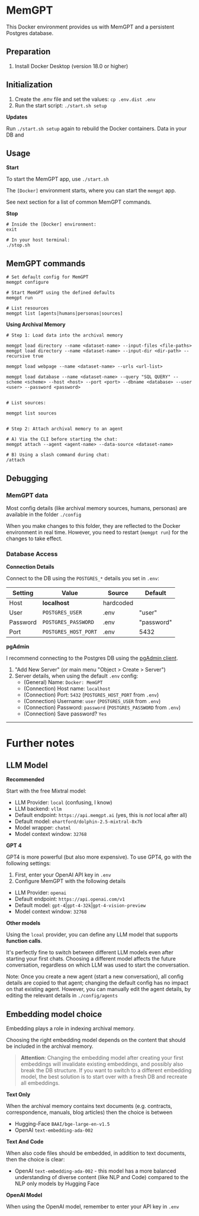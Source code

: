 # MemGPT

This Docker environment provides us with MemGPT and a persistent Postgres database.

## Preparation

1. Install Docker Desktop (version 18.0 or higher)

## Initialization

1. Create the .env file and set the values: `cp .env.dist .env` 
2. Run the start script: `./start.sh setup`

**Updates**

Run `./start.sh setup` again to rebuild the Docker containers. Data in your DB and 

## Usage

**Start**

To start the MemGPT app, use `./start.sh`

The `[Docker]` environment starts, where you can start the `memgpt` app.

See next section for a list of common MemGPT commands.

**Stop**

```shell
# Inside the [Docker] environment:
exit

# In your host terminal:
./stop.sh
```

## MemGPT commands

```shell
# Set default config for MemGPT
memgpt configure

# Start MemGPT using the defined defaults
memgpt run

# List resources 
memgpt list [agents|humans|personas|sources]
```

**Using Archival Memory**

```shell
# Step 1: Load data into the archival memory

memgpt load directory --name <dataset-name> --input-files <file-paths>
memgpt load directory --name <dataset-name> --input-dir <dir-path> --recursive true

memgpt load webpage --name <dataset-name> --urls <url-list>

memgpt load database --name <dataset-name> --query "SQL QUERY" --scheme <scheme> --host <host> --port <port> --dbname <database> --user <user> --password <password>


# List sources:

memgpt list sources


# Step 2: Attach archival memory to an agent

# A) Via the CLI before starting the chat:
memgpt attach --agent <agent-name> --data-source <dataset-name>

# B) Using a slash command during chat:
/attach
```

## Debugging

### MemGPT data

Most config details (like archival memory sources, humans, personas) are available in the folder `./config`

When you make changes to this folder, they are reflected to the Docker environment in real time. However, you need to restart (`memgpt run`) for the changes to take effect.

### Database Access

**Connection Details**

Connect to the DB using the `POSTGRES_*` details you set in `.env`:

| Setting  | Value                | Source    | Default    |
|----------|----------------------|-----------|------------|
| Host     | **localhost**        | hardcoded |            |
| User     | `POSTGRES_USER`      | .env      | "user"     |
| Password | `POSTGRES_PASSWORD`  | .env      | "password" |
| Port     | `POSTGRES_HOST_PORT` | .env      | 5432       |

**pgAdmin**

I recommend connecting to the Postgres DB using the [pgAdmin client](https://www.pgadmin.org/).

1. "Add New Server" (or main menu "Object > Create > Server")
2. Server details, when using the default `.env` config:
   - (General) Name: `Docker: MemGPT`
   - (Connection) Host name: `localhost`
   - (Connection) Port: `5432` (`POSTGRES_HOST_PORT` from `.env`)
   - (Connection) Username: `user` (`POSTGRES_USER` from `.env`)
   - (Connection) Password: `password` (`POSTGRES_PASSWORD` from `.env`)
   - (Connection) Save password? `Yes`

----

# Further notes

## LLM Model

**Recommended**

Start with the free Mixtral model:

* LLM Provider: `local` (confusing, I know)
* LLM backend: `vllm`
* Default endpoint: `https://api.memgpt.ai` (yes, this is _not_ local after all)
* Default model: `ehartford/dolphin-2.5-mixtral-8x7b`
* Model wrapper: `chatml`
* Model context window: `32768`

**GPT 4**

GPT4 is more powerful (but also more expensive). To use GPT4, go with the following settings:

1. First, enter your OpenAI API key in `.env`
2. Configure MemGPT with the following details

* LLM Provider: `openai`
* Default endpoint: `https://api.openai.com/v1`
* Default model: `gpt-4`|`gpt-4-32k`|`gpt-4-vision-preview`
* Model context window: `32768`

**Other models**

Using the `lcoal` provider, you can define any LLM model that supports **function calls**.

It's perfectly fine to switch between different LLM models even after starting your first chats. Choosing a different model affects the future conversation, regardless on which LLM was used to start the conversation.

Note: Once you create a new agent (start a new conversation), all config details are copied to that agent; changing the default config has no impact on that existing agent. However, you can manually edit the agent details, by editing the relevant details in `./config/agents`

## Embedding model choice

Embedding plays a role in indexing archival memory.

Choosing the right embedding model depends on the content that should be included in the archival memory.

> **Attention**: Changing the embedding model after creating your first embeddings will invalidate existing embeddings, and possibly also break the DB structure.
> If you want to switch to a different embedding model, the best solution is to start over with a fresh DB and recreate all embeddings.

**Text Only**

When the archival memory contains text documents (e.g. contracts, correspondence, manuals, blog articles) then the choice is between

* Hugging-Face `BAAI/bge-large-en-v1.5`
* OpenAI `text-embedding-ada-002`

**Text And Code**

When also code files should be embedded, in addition to text documents, then the choice is clear: 

* OpenAI `text-embedding-ada-002` - this model has a more balanced understanding of diverse content (like NLP and Code) compared to the NLP only models by Hugging Face

**OpenAI Model**

When using the OpenAI model, remember to enter your API key in `.env`
